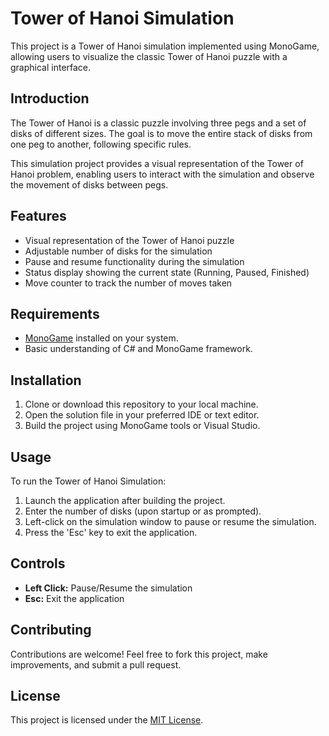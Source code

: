 # Tower of Hanoi Simulation

This project is a Tower of Hanoi simulation implemented using MonoGame, allowing users to visualize the classic Tower of Hanoi puzzle with a graphical interface.

## Introduction

The Tower of Hanoi is a classic puzzle involving three pegs and a set of disks of different sizes. The goal is to move the entire stack of disks from one peg to another, following specific rules.

This simulation project provides a visual representation of the Tower of Hanoi problem, enabling users to interact with the simulation and observe the movement of disks between pegs.

## Features

- Visual representation of the Tower of Hanoi puzzle
- Adjustable number of disks for the simulation
- Pause and resume functionality during the simulation
- Status display showing the current state (Running, Paused, Finished)
- Move counter to track the number of moves taken

## Requirements

- [MonoGame](https://www.monogame.net/) installed on your system.
- Basic understanding of C# and MonoGame framework.

## Installation

1. Clone or download this repository to your local machine.
2. Open the solution file in your preferred IDE or text editor.
3. Build the project using MonoGame tools or Visual Studio.

## Usage

To run the Tower of Hanoi Simulation:

1. Launch the application after building the project.
2. Enter the number of disks (upon startup or as prompted).
3. Left-click on the simulation window to pause or resume the simulation.
4. Press the 'Esc' key to exit the application.

## Controls

- **Left Click:** Pause/Resume the simulation
- **Esc:** Exit the application

## Contributing

Contributions are welcome! Feel free to fork this project, make improvements, and submit a pull request.

## License

This project is licensed under the [MIT License](LICENSE).
